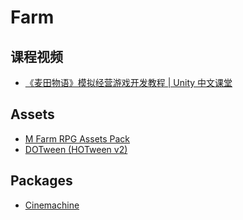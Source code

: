 # Farm

## 课程视频

- [《麦田物语》模拟经营游戏开发教程 | Unity 中文课堂](https://learn.u3d.cn/tutorial/MFarmCourse)

## Assets

- [M Farm RPG Assets Pack](https://assetstore.unity.com/packages/2d/m-farm-rpg-assets-pack-215013)
- [DOTween (HOTween v2)](https://assetstore.unity.com/packages/tools/animation/dotween-hotween-v2-27676)

## Packages

- [Cinemachine](https://unity.com/unity/features/editor/art-and-design/cinemachine)

